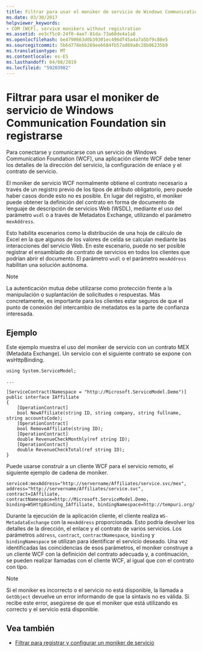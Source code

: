 ```yaml
---
title: Filtrar para usar el moniker de servicio de Windows Communication Foundation sin registrarse
ms.date: 03/30/2017
helpviewer_keywords:
- COM [WCF], service monikers without registration
ms.assetid: ee3cf5c0-24f0-4ae7-81da-73a60de4a1a8
ms.openlocfilehash: be4798663d0b39301ec496df45a4a7a5bf9c88e5
ms.sourcegitcommit: 5b6d778ebb269ee6684fb57ad69a8c28b06235b9
ms.translationtype: MT
ms.contentlocale: es-ES
ms.lasthandoff: 04/08/2019
ms.locfileid: "59203982"
---
```

# <a name="how-to-use-the-windows-communication-foundation-service-moniker-without-registration"></a>Filtrar para usar el moniker de servicio de Windows Communication Foundation sin registrarse
Para conectarse y comunicarse con un servicio de Windows Communication Foundation (WCF), una aplicación cliente WCF debe tener los detalles de la dirección del servicio, la configuración de enlace y el contrato de servicio.  
  
 El moniker de servicio WCF normalmente obtiene el contrato necesario a través de un registro previo de los tipos de atributo obligatorio, pero puede haber casos donde esto no es posible. En lugar del registro, el moniker puede obtener la definición del contrato en forma de documento de lenguaje de descripción de servicios Web (WSDL), mediante el uso del parámetro `wsdl` o a través de Metadatos Exchange, utilizando el parámetro `mexAddress`.  
  
 Esto habilita escenarios como la distribución de una hoja de cálculo de Excel en la que algunos de los valores de celda se calculan mediante las interacciones del servicio Web. En este escenario, puede no ser posible registrar el ensamblado de contrato de servicios en todos los clientes que podrían abrir el documento. El parámetro `wsdl` o el parámetro `mexAddress` habilitan una solución autónoma.  
  
> [!NOTE]
>  La autenticación mutua debe utilizarse como protección frente a la manipulación o suplantación de solicitudes o respuestas. Más concretamente, es importante para los clientes estar seguros de que el punto de conexión del intercambio de metadatos es la parte de confianza interesada.  
  
## <a name="example"></a>Ejemplo  
 Este ejemplo muestra el uso del moniker de servicio con un contrato MEX (Metadata Exchange). Un servicio con el siguiente contrato se expone con wsHttpBinding.  
  
```  
using System.ServiceModel;  
  
...  
  
[ServiceContract(Namespace = "http://Microsoft.ServiceModel.Demo")]  
public interface IAffiliate  
{  
    [OperationContract]  
    bool NewAffiliate(string ID, string company, string fullname, string accountsCode);  
    [OperationContract]  
    bool RemoveAffiliate(string ID);  
    [OperationContract]  
    double RevenueCheckMonthly(ref string ID);  
    [OperationContract]  
    double RevenueCheckTotal(ref string ID);  
}  
```  
  
 Puede usarse construir a un cliente WCF para el servicio remoto, el siguiente ejemplo de cadena de moniker.  
  
```  
service4:mexAddress="http://servername/Affiliates/service.svc/mex",  
address="http://servername/Affiliates/service.svc",  
contract=IAffiliate, contractNamespace=http://Microsoft.ServiceModel.Demo,  
binding=WSHttpBinding_IAffiliate, bindingNamespace=http://tempuri.org/  
```  
  
 Durante la ejecución de la aplicación cliente, el cliente realiza `WS-MetadataExchange` con la `mexAddress` proporcionada. Esto podría devolver los detalles de la dirección, el enlace y el contrato de varios servicios. Los parámetros `address`, `contract`, `contractNamespace`, `binding` y `bindingNamespace` se utilizan para identificar el servicio deseado. Una vez identificadas las coincidencias de esos parámetros, el moniker construye a un cliente WCF con la definición del contrato adecuada y, a continuación, se pueden realizar llamadas con el cliente WCF, al igual que con el contrato con tipo.  
  
> [!NOTE]
>  Si el moniker es incorrecto o el servicio no está disponible, la llamada a `GetObject` devuelve un error informando de que la sintaxis no es válida. Si recibe este error, asegúrese de que el moniker que está utilizando es correcto y el servicio está disponible.  
  
## <a name="see-also"></a>Vea también

- [Filtrar para registrar y configurar un moniker de servicio](../../../../docs/framework/wcf/feature-details/how-to-register-and-configure-a-service-moniker.md)
